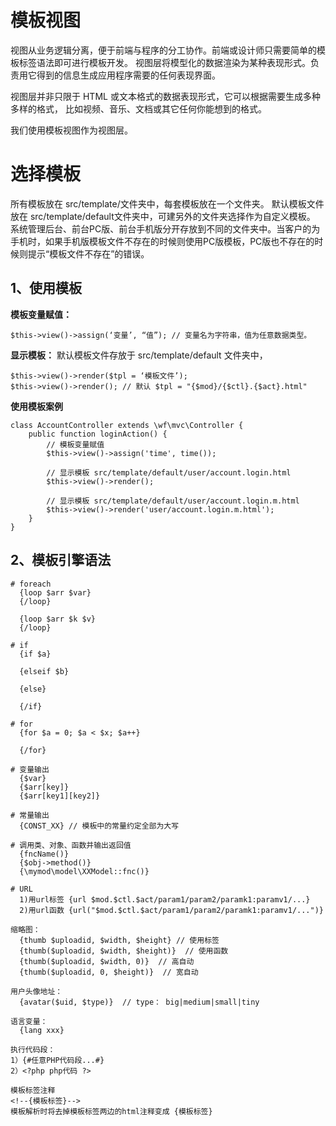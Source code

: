 模板视图
=================
视图从业务逻辑分离，便于前端与程序的分工协作。前端或设计师只需要简单的模板标签语法即可进行模板开发。
视图层将模型化的数据渲染为某种表现形式。负责用它得到的信息生成应用程序需要的任何表现界面。

视图层并非只限于 HTML 或文本格式的数据表现形式，它可以根据需要生成多种多样的格式， 比如视频、音乐、文档或其它任何你能想到的格式。

我们使用模板视图作为视图层。

# 选择模板
所有模板放在 src/template/文件夹中，每套模板放在一个文件夹。
默认模板文件放在 src/template/default文件夹中，可建另外的文件夹选择作为自定义模板。
系统管理后台、前台PC版、前台手机版分开存放到不同的文件夹中。当客户的为手机时，如果手机版模板文件不存在的时候则使用PC版模板，PC版也不存在的时候则提示“模板文件不存在”的错误。


1、使用模板
------------------
**模板变量赋值：**
```
$this->view()->assign(‘变量’, “值”); // 变量名为字符串，值为任意数据类型。
```

**显示模板：**
默认模板文件存放于 src/template/default 文件夹中，
```
$this->view()->render($tpl = ‘模板文件’);  
$this->view()->render(); // 默认 $tpl = "{$mod}/{$ctl}.{$act}.html"
```
**使用模板案例**
```
class AccountController extends \wf\mvc\Controller {
    public function loginAction() {
        // 模板变量赋值
        $this->view()->assign('time', time());

        // 显示模板 src/template/default/user/account.login.html
        $this->view()->render();

        // 显示模板 src/template/default/user/account.login.m.html
        $this->view()->render('user/account.login.m.html');
    }
}
```

2、模板引擎语法
--------------
```
# foreach
  {loop $arr $var}
  {/loop}

  {loop $arr $k $v}
  {/loop}

# if
  {if $a}

  {elseif $b}

  {else}

  {/if}

# for
  {for $a = 0; $a < $x; $a++}

  {/for}

# 变量输出
  {$var}
  {$arr[key]}
  {$arr[key1][key2]}

# 常量输出
  {CONST_XX} // 模板中的常量约定全部为大写

# 调用类、对象、函数并输出返回值
  {fncName()}
  {$obj->method()}
  {\mymod\model\XXModel::fnc()}

# URL
  1)用url标签 {url $mod.$ctl.$act/param1/param2/paramk1:paramv1/...}
  2)用url函数 {url("$mod.$ctl.$act/param1/param2/paramk1:paramv1/...")}

缩略图：
  {thumb $uploadid, $width, $height} // 使用标签
  {thumb($uploadid, $width, $height)}  // 使用函数
  {thumb($uploadid, $width, 0)}  // 高自动
  {thumb($uploadid, 0, $height)}  // 宽自动

用户头像地址：
  {avatar($uid, $type)}  // type： big|medium|small|tiny

语言变量：
  {lang xxx}

执行代码段：
1）{#任意PHP代码段...#}
2）<?php php代码 ?>

模板标签注释
<!--{模板标签}--> 
模板解析时将去掉模板标签两边的html注释变成 {模板标签}
```
